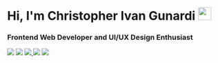 <h1>Hi, I'm Christopher Ivan Gunardi <img src="https://raw.githubusercontent.com/aemmadi/aemmadi/master/wave.gif" width="30px"></h1>
<h3>Frontend Web Developer and UI/UX Design Enthusiast</h3>
<a href="https://chris-ivan.com/"><img src="https://img.shields.io/badge/-chris--ivan.com-0F1A2D?style=flat-square&logo=Pinboard&logoColor=56ccf2/"></a> 
<a href="https://www.linkedin.com/in/christopher-ivan-gunardi/"><img src="https://img.shields.io/badge/-christopher--ivan-blue?style=flat-square&logo=Linkedin&logoColor=white/"></a> 
<a href="https://instagram.com/christopher.01__"><img src="https://img.shields.io/badge/-christopher.01____-333333?style=flat-square&logo=instagram&logoColor=white/"> 
<a href="mailto: gunardi.ivan@gmail.com"><img src="https://img.shields.io/badge/-gunardi.ivan@gmail.com-f6f6f6?style=flat-square&logo=Gmail&logoColor=white/"></a>
<a href="https://timeline.line.me/user/_dfJ0BxfPlCiYEE7FlI4oE9-Sy0MJxehOj7lBsY0"><img src="https://img.shields.io/badge/-christopher__ivan01-00c300?style=flat&logo=LINE&logoColor=white"></a>
